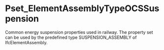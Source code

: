 # Pset_ElementAssemblyTypeOCSSuspension

Common energy suspension properties used in railway. The property set can be used by the predefined type SUSPENSION_ASSEMBLY of IfcElementAssembly.
